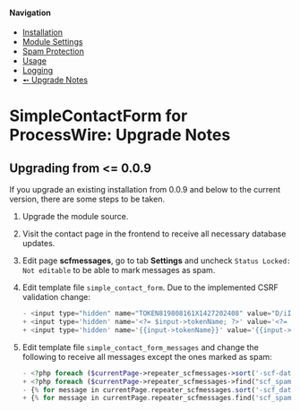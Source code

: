 #### Navigation
- [Installation](installation.md)
- [Module Settings](settings.md)
- [Spam Protection](spam.md)
- [Usage](usage.md)
- [Logging](logging.md)
- [➻ Upgrade Notes](upgrade.md)

# SimpleContactForm for ProcessWire: Upgrade Notes

## Upgrading from <= 0.0.9

If you upgrade an existing installation from 0.0.9 and below to the current version, there are some steps to be taken.

1. Upgrade the module source.
2. Visit the contact page in the frontend to receive all necessary database updates.
3. Edit page **scfmessages**, go to tab **Settings** and uncheck `Status Locked: Not editable` to be able to mark messages as spam.
4. Edit template file `simple_contact_form`. Due to the implemented CSRF validation change:

	```php
	- <input type="hidden" name="TOKEN819808161X1427202408" value="D/iICidOcpcXHyd0lKdDs84qEtNnK..41" class="_post_token">
	+ <input type='hidden' name='<?= $input->tokenName; ?>' value='<?= $input->tokenValue; ?>' class='_post_token' /> // php
	+ <input type='hidden' name='{{input->tokenName}}' value='{{input->tokenValue}}' class='_post_token' /> // twig
	```

5. Edit template file `simple_contact_form_messages` and change the following to receive all messages except the ones marked as spam:
 
	```php
	- <?php foreach ($currentPage->repeater_scfmessages->sort('-scf-date') as $message) { ?> // php
	+ <?php foreach ($currentPage->repeater_scfmessages->find("scf_spamIp=,scf_spamMail=")->sort('-scf-date') as $message) { ?> // php
	- {% for message in currentPage.repeater_scfmessages.sort('-scf_date') %} // twig
	+ {% for message in currentPage.repeater_scfmessages.find('scf_spamIp=,scf_spamMail=').sort('-scf_date') %} // twig
	```
